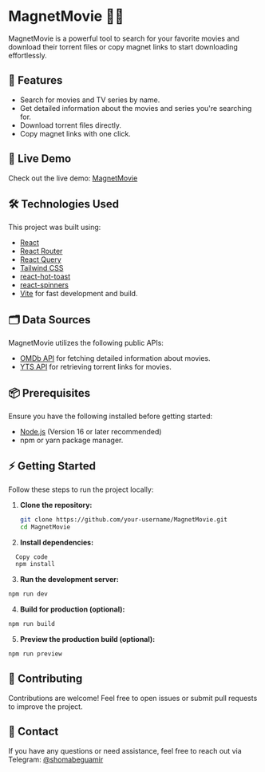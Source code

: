 # MagnetMovie 🎥✨

MagnetMovie is a powerful tool to search for your favorite movies and download their torrent files or copy magnet links to start downloading effortlessly.

## 🌟 Features

- Search for movies and TV series by name.
- Get detailed information about the movies and series you're searching for.
- Download torrent files directly.
- Copy magnet links with one click.

## 🚀 Live Demo

Check out the live demo: [MagnetMovie](https://magnetmovie.netlify.app)

## 🛠️ Technologies Used

This project was built using:

- [React](https://reactjs.org/)
- [React Router](https://reactrouter.com/)
- [React Query](https://tanstack.com/query/latest)
- [Tailwind CSS](https://tailwindcss.com/)
- [react-hot-toast](https://react-hot-toast.com/)
- [react-spinners](https://www.davidhu.io/react-spinners/)
- [Vite](https://vitejs.dev/) for fast development and build.

## 🗂️ Data Sources

MagnetMovie utilizes the following public APIs:

- [OMDb API](https://www.omdbapi.com/) for fetching detailed information about movies.
- [YTS API](https://yts.mx/api) for retrieving torrent links for movies.

## 📦 Prerequisites

Ensure you have the following installed before getting started:

- [Node.js](https://nodejs.org/) (Version 16 or later recommended)
- npm or yarn package manager.

## ⚡ Getting Started

Follow these steps to run the project locally:

1. **Clone the repository:**

   ```bash
   git clone https://github.com/your-username/MagnetMovie.git
   cd MagnetMovie
   ```

2. **Install dependencies:**

```bash
  Copy code
  npm install
```

3. **Run the development server:**

```bash
npm run dev
```

4. **Build for production (optional):**

```bash
npm run build
```

5. **Preview the production build (optional):**

```bash
npm run preview
```

## 🤝 Contributing

Contributions are welcome! Feel free to open issues or submit pull requests to improve the project.

## 📧 Contact

If you have any questions or need assistance, feel free to reach out via Telegram: [@shomabeguamir](https://t.me/shomabeguamir)
